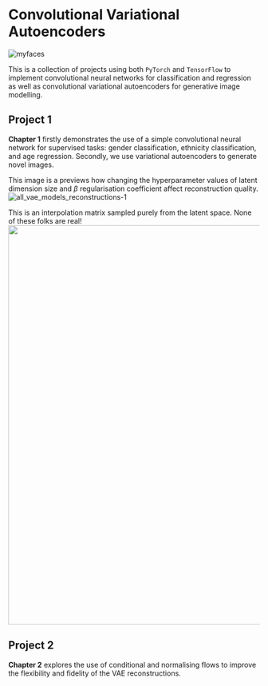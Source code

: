 # Convolutional Variational Autoencoders

![myfaces](https://user-images.githubusercontent.com/79708390/229932467-587beba8-9e70-40dc-a48f-2f1135778927.png)

This is a collection of projects using both `PyTorch` and `TensorFlow` to implement convolutional neural networks for classification and regression as well as convolutional variational autoencoders for generative image modelling.

## Project 1

**Chapter 1** firstly demonstrates the use of a simple convolutional neural network for supervised tasks: gender classification, ethnicity classification, and age regression. Secondly, we use variational autoencoders to generate novel images.

This image is a previews how changing the hyperparameter values of latent dimension size and $\beta$ regularisation coefficient affect reconstruction quality.
![all_vae_models_reconstructions-1](https://user-images.githubusercontent.com/79708390/229934163-b6b4dfa9-c1e5-4214-9976-c6f49f9e4cd5.png)

This is an interpolation matrix sampled purely from the latent space. None of these folks are real!
<img src="https://user-images.githubusercontent.com/79708390/229935641-4c33c68b-b5ab-463c-985a-00e05b75573c.png" height=800, width=800>


## Project 2

**Chapter 2** explores the use of conditional and normalising flows to improve the flexibility and fidelity of the VAE reconstructions.
